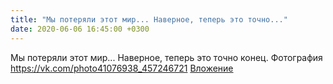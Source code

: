 ```yaml
---
title: "Мы потеряли этот мир... Наверное, теперь это точно..."
date: 2020-06-06 16:45:00 +0300
---
```


Мы потеряли этот мир... Наверное, теперь это точно конец.
Фотография
<a class="vk-attach" href="https://vk.com/photo41076938_457246721">https://vk.com/photo41076938_457246721</a>
<a class="vk-attach" href="https://vk.com/photo41076938_457246721">Вложение</a>
